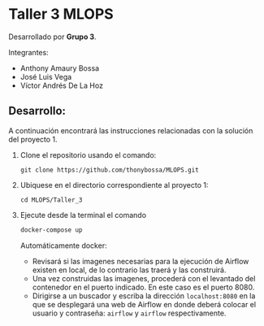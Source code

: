 # Taller 3 MLOPS

Desarrollado por **Grupo 3**.

Integrantes:
* Anthony Amaury Bossa
* José Luis Vega
* Víctor Andrés De La Hoz

## Desarrollo:
A continuación encontrará las instrucciones relacionadas con la solución del proyecto 1.

1. Clone el repositorio usando el comando:

    `git clone https://github.com/thonybossa/MLOPS.git`

2. Ubiquese en el directorio correspondiente al proyecto 1:

    `cd MLOPS/Taller_3`

3. Ejecute desde la terminal el comando
    ```bash
    docker-compose up
    ```
     Automáticamente docker:
    * Revisará si las imagenes necesarias para la ejecución de Airflow existen en local, de lo contrario las traerá y las construirá.
    * Una vez construidas las imagenes, procederá con el levantado del contenedor en el puerto indicado. En este caso es el puerto 8080.
    * Dirigirse a un buscador y escriba la dirección `localhost:8080` en la que se desplegará una web de Airflow en donde deberá colocar el usuario y contraseña: `airflow` y `airflow` respectivamente.